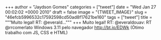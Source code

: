 
+++
author = "Jaydson Gomes"
categories = ["tweet"]
date = "Wed Jan 27 00:02:02 +0000 2010"
draft = false
image = "{TWEET_IMAGE}"
slug = "46efcb5996532c17592598cd50ad8f17621be160"
tags = ["tweet"]
title = """Muito legal! RT: @everald..."""
+++
Muito legal! RT: @everaldouav: RT @rrcomerlato Windows 3.11 pelo navegador http://bt.io/EDWk (Ótimo trabalho com JS, CSS e HTML)
